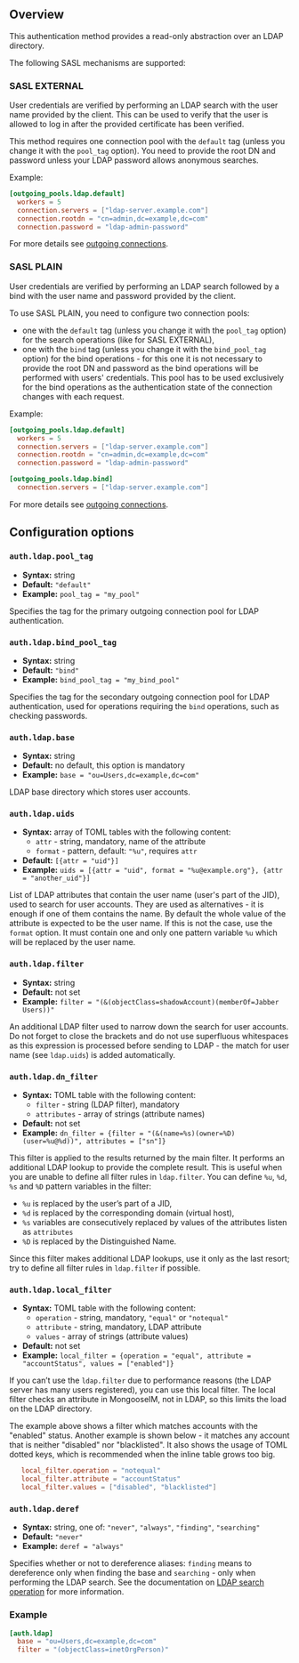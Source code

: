 ## Overview

This authentication method provides a read-only abstraction over an LDAP directory.

The following SASL mechanisms are supported:

### SASL EXTERNAL

User credentials are verified by performing an LDAP search with the user name provided by the client. This can be used to verify that the user is allowed to log in after the provided certificate has been verified.

This method requires one connection pool with the `default` tag (unless you change it with the `pool_tag` option). You need to provide the root DN and password unless your LDAP password allows anonymous searches.

Example:

```toml
[outgoing_pools.ldap.default]
  workers = 5
  connection.servers = ["ldap-server.example.com"]
  connection.rootdn = "cn=admin,dc=example,dc=com"
  connection.password = "ldap-admin-password"
```

For more details see [outgoing connections](../configuration/outgoing-connections.md).

### SASL PLAIN

User credentials are verified by performing an LDAP search followed by a bind with the user name and password provided by the client.

To use SASL PLAIN, you need to configure two connection pools:

* one with the `default` tag (unless you change it with the `pool_tag` option) for the search operations (like for SASL EXTERNAL),
* one with the `bind` tag (unless you change it with the `bind_pool_tag` option) for the bind operations - for this one it is not necessary to provide the root DN and password as the bind operations will be performed with users' credentials. This pool has to be used exclusively for the bind operations as the authentication state of the connection changes with each request.

Example:

```toml
[outgoing_pools.ldap.default]
  workers = 5
  connection.servers = ["ldap-server.example.com"]
  connection.rootdn = "cn=admin,dc=example,dc=com"
  connection.password = "ldap-admin-password"

[outgoing_pools.ldap.bind]
  connection.servers = ["ldap-server.example.com"]
```

For more details see [outgoing connections](../configuration/outgoing-connections.md).

## Configuration options

### `auth.ldap.pool_tag`
* **Syntax:** string
* **Default:** `"default"`
* **Example:** `pool_tag = "my_pool"`

Specifies the tag for the primary outgoing connection pool for LDAP authentication.

### `auth.ldap.bind_pool_tag`
* **Syntax:** string
* **Default:** `"bind"`
* **Example:** `bind_pool_tag = "my_bind_pool"`

Specifies the tag for the secondary outgoing connection pool for LDAP authentication, used for operations requiring the `bind` operations, such as checking passwords.

### `auth.ldap.base`
* **Syntax:** string
* **Default:** no default, this option is mandatory
* **Example:** `base = "ou=Users,dc=example,dc=com"`

LDAP base directory which stores user accounts.

### `auth.ldap.uids`
* **Syntax:** array of TOML tables with the following content:
    * `attr` - string, mandatory, name of the attribute
    * `format` - pattern, default: `"%u"`, requires `attr`
* **Default:** `[{attr = "uid"}]`
* **Example:** `uids = [{attr = "uid", format = "%u@example.org"}, {attr = "another_uid"}]`

List of LDAP attributes that contain the user name (user's part of the JID), used to search for user accounts.
They are used as alternatives - it is enough if one of them contains the name.
By default the whole value of the attribute is expected to be the user name.
If this is not the case, use the `format` option.
It must contain one and only one pattern variable `%u` which will be replaced by the user name.

### `auth.ldap.filter`
* **Syntax:** string
* **Default:** not set
* **Example:** `filter = "(&(objectClass=shadowAccount)(memberOf=Jabber Users))"`

An additional LDAP filter used to narrow down the search for user accounts.
Do not forget to close the brackets and do not use superfluous whitespaces as this expression is processed before sending to LDAP - the match for user name (see `ldap.uids`) is added automatically.

### `auth.ldap.dn_filter`
* **Syntax:** TOML table with the following content:
    * `filter` - string (LDAP filter), mandatory
    * `attributes` - array of strings (attribute names)
* **Default:** not set
* **Example:** `dn_filter = {filter = "(&(name=%s)(owner=%D)(user=%u@%d))", attributes = ["sn"]}`

This filter is applied to the results returned by the main filter.
It performs an additional LDAP lookup to provide the complete result.
This is useful when you are unable to define all filter rules in `ldap.filter`.
You can define `%u`, `%d`, `%s` and `%D` pattern variables in the filter:

* `%u` is replaced by the user’s part of a JID,
* `%d` is replaced by the corresponding domain (virtual host),
* `%s` variables are consecutively replaced by values of the attributes listen as `attributes`
* `%D` is replaced by the Distinguished Name.

Since this filter makes additional LDAP lookups, use it only as the last resort; try to define all filter rules in `ldap.filter` if possible.

### `auth.ldap.local_filter`
* **Syntax:** TOML table with the following content:
    * `operation` - string, mandatory, `"equal"` or `"notequal"`
    * `attribute` - string, mandatory, LDAP attribute
    * `values` - array of strings (attribute values)
* **Default:** not set
* **Example:** `local_filter = {operation = "equal", attribute = "accountStatus", values = ["enabled"]}`

If you can’t use the `ldap.filter` due to performance reasons (the LDAP server has many users registered), you can use this local filter.
The local filter checks an attribute in MongooseIM, not in LDAP, so this limits the load on the LDAP directory.

The example above shows a filter which matches accounts with the "enabled" status.
Another example is shown below - it matches any account that is neither "disabled" nor "blacklisted".
It also shows the usage of TOML dotted keys, which is recommended when the inline table grows too big.

```toml
   local_filter.operation = "notequal"
   local_filter.attribute = "accountStatus"
   local_filter.values = ["disabled", "blacklisted"]
```

### `auth.ldap.deref`
* **Syntax:** string, one of: `"never"`, `"always"`, `"finding"`, `"searching"`
* **Default:** `"never"`
* **Example:** `deref = "always"`

Specifies whether or not to dereference aliases: `finding` means to dereference only when finding the base and `searching` - only when performing the LDAP search. See the documentation on [LDAP search operation](https://ldap.com/the-ldap-search-operation/) for more information.

### Example

```toml
[auth.ldap]
  base = "ou=Users,dc=example,dc=com"
  filter = "(objectClass=inetOrgPerson)"
```
